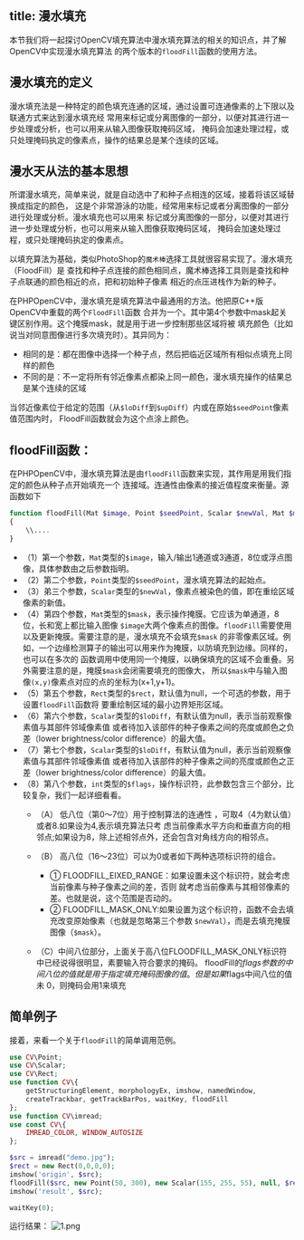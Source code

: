 title: 漫水填充
-----------

本节我们将一起探讨OpenCV填充算法中漫水填充算法的相关的知识点，并了解OpenCV中实现漫水填充算法
的两个版本的`floodFill`函数的使用方法。

## 漫水填充的定义

漫水填充法是一种特定的颜色填充连通的区域，通过设置可连通像素的上下限以及联通方式来达到漫水填充经
常用来标记或分离图像的一部分，以便对其进行进一步处理或分析，也可以用来从输入图像获取掩码区域，
掩码会加速处理过程，或只处理掩码执定的像素点，操作的结果总是某个连续的区域。

## 漫水天从法的基本思想
所谓漫水填充，简单来说，就是自动选中了和种子点相连的区域，接着将该区域替换成指定的颜色，
这是个非常游泳的功能，经常用来标记或者分离图像的一部分进行处理或分析。漫水填充也可以用来
标记或分离图像的一部分，以便对其进行进一步处理或分析，也可以用来从输入图像获取掩码区域，
掩码会加速处理过程，或只处理掩码执定的像素点。

以填充算法为基础，类似PhotoShop的`魔术棒`选择工具就很容易实现了。漫水填充（FloodFill）是
查找和种子点连接的颜色相同点，魔术棒选择工具则是查找和种子点联通的颜色相近的点，把和初始种子像素
相近的点压进栈作为新的种子。


在PHPOpenCV中，漫水填充是填充算法中最通用的方法。他把原C++版OpenCV中重载的两个`FloodFill`函数
合并为一个。其中第4个参数中mask起关键区别作用。这个掩膜mask，就是用于进一步控制那些区域将被
填充颜色（比如说当对同意图像进行多次填充时）。其异同为：
- 相同的是：都在图像中选择一个种子点，然后把临近区域所有相似点填充上同样的颜色
- 不同的是：不一定将所有邻近像素点都染上同一颜色，漫水填充操作的结果总是某个连续的区域

当邻近像素位于给定的范围（从`$loDiff`到`$upDiff`）内或在原始`$seedPoint`像素值范围内时，
FloodFill函数就会为这个点涂上颜色。

## floodFill函数：
在PHPOpenCV中，漫水填充算法是由`floodFill`函数来实现，其作用是用我们指定的颜色从种子点开始填充一个
连接域。连通性由像素的接近值程度来衡量。源函数如下
```php
function floodFill(Mat $image, Point $seedPoint, Scalar $newVal, Mat $mat = null, Rect $rect = null, Scalar $loDiff = null, Scalar $upDiff = null, int $flags = 4)
{
    \\....
}
```

- （1）第一个参数，`Mat`类型的`$image`，输入/输出1通道或3通道，8位或浮点图像，具体参数由之后参数指明。
- （2）第二个参数，`Point`类型的`$seedPoint`，漫水填充算法的起始点。
- （3）弟三个参数，`Scalar`类型的`$newVal`，像素点被染色的值，即在重绘区域像素的新值。
- （4）第四个参数，`Mat`类型的`$mask`，表示操作掩膜。它应该为单通道，8位，长和宽上都比输入图像
`$image`大两个像素点的图像。`floodFill`需要使用以及更新掩膜。需要注意的是，漫水填充不会填充`$mask`
的非零像素区域。例如，一个边缘检测算子的输出可以用来作为掩膜，以防填充到边缘。同样的，也可以在多次的
函数调用中使用同一个掩膜，以确保填充的区域不会重叠。另外需要注意的是，掩膜`$mask`会闭需要填充的图像大，
所以`$mask`中与输入图像`(x,y)`像素点对应的点的坐标为(x+1,y+1)。
- （5）第五个参数，`Rect`类型的`$rect`，默认值为null，一个可选的参数，用于设置`floodFill`函数将
要重绘制区域的最小边界矩形区域。
- （6）第六个参数，`Scalar`类型的`$loDiff`，有默认值为null，表示当前观察像素值与其部件邻域像素值
或者待加入该部件的种子像素之间的亮度或颜色之负差（lower brightness/color difference）的最大值。
- （7）第七个参数，`Scalar`类型的`$loDiff`，有默认值为null，表示当前观察像素值与其部件邻域像素值
或者待加入该部件的种子像素之间的亮度或颜色之正差（lower brightness/color difference）的最大值。
- （8）第八个参数，`int`类型的`$flags`，操作标识符，此参数包含三个部分，比较复杂，我们一起详细看看。
    - （A） 低八位（第0～7位）用于控制算法的连通性 ，可取4（4为默认值）或者8.如果设为4,表示填充算法只考
    虑当前像素水平方向和垂直方向的相邻点;如果设为8，除上述相邻点外，还会包含对角线方向的相邻点。
    - （B） 高八位（16～23位）可以为0或者如下两种选项标识符的组合。
        - ① FLOODFILL_EIXED_RANGE：如果设置未这个标识符，就会考虑当前像素与种子像素之间的差，否则
         就考虑当前像素与其相邻像素的差。也就是说，这个范围是否动的。
        - ② FLOODFILL_MASK_ONLY:如果设置为这个标识符，函数不会去填充改变原始像素（也就是忽略第三个参数
        `$newVal`），而是去填充掩膜图像（`$mask`）。
        
    - （C）中间八位部分，上面关于高八位FLOODFILL_MASK_ONLY标识符中已经说得很明显，素要输入符合要求的掩码。
    floodFill的$flags参数的中间八位的值就是用于指定填充掩码图像的值。但是如果$flags中间八位的值未
    0，则掩码会用1来填充

## 简单例子
接着，来看一个关于`floodFill`的简单调用范例。
```php
use CV\Point;
use CV\Scalar;
use CV\Rect;
use function CV\{
    getStructuringElement, morphologyEx, imshow, namedWindow,
    createTrackbar, getTrackBarPos, waitKey, floodFill
};
use function CV\imread;
use const CV\{
    IMREAD_COLOR, WINDOW_AUTOSIZE
};

$src = imread("demo.jpg");
$rect = new Rect(0,0,0,0);
imshow('origin', $src);
floodFill($src, new Point(50, 300), new Scalar(155, 255, 55), null, $rect, new Scalar(20, 20, 20), new Scalar(20, 20, 20));
imshow('result', $src);

waitKey(0);
```

运行结果：
![1.png](/images/docs/flood_fill/1.png)
